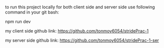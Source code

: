 to run this project locally for both client side and server side use following command in your git bash:

npm run dev

my client side github link:   https://github.com/tonmoy6054/stridePrac-1


my server side github link:   https://github.com/tonmoy6054/stridePrac-1-ser
